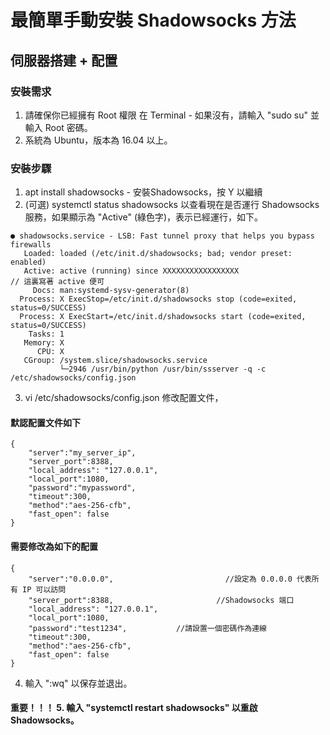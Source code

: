 # 最簡單手動安裝 Shadowsocks 方法
## 伺服器搭建 + 配置
### 安裝需求
1. 請確保你已經擁有 Root 權限 在 Terminal - 如果沒有，請輸入 "sudo su" 並輸入 Root 密碼。
2. 系統為 Ubuntu，版本為 16.04 以上。
### 安裝步驟
1. apt install shadowsocks - 安裝Shadowsocks，按 Y 以繼續
2. (可選) systemctl status shadowsocks 以查看現在是否運行 Shadowsocks 服務，如果顯示為 "Active" (綠色字)，表示已經運行，如下。
```
● shadowsocks.service - LSB: Fast tunnel proxy that helps you bypass firewalls
   Loaded: loaded (/etc/init.d/shadowsocks; bad; vendor preset: enabled)
   Active: active (running) since XXXXXXXXXXXXXXXXX                                                          // 這裏寫著 active 便可
     Docs: man:systemd-sysv-generator(8)
  Process: X ExecStop=/etc/init.d/shadowsocks stop (code=exited, status=0/SUCCESS)
  Process: X ExecStart=/etc/init.d/shadowsocks start (code=exited, status=0/SUCCESS)
    Tasks: 1
   Memory: X
      CPU: X
   CGroup: /system.slice/shadowsocks.service
           └─2946 /usr/bin/python /usr/bin/ssserver -q -c /etc/shadowsocks/config.json
```
3. vi /etc/shadowsocks/config.json 修改配置文件，
#### 默認配置文件如下
```
{
    "server":"my_server_ip",
    "server_port":8388,
    "local_address": "127.0.0.1",
    "local_port":1080,
    "password":"mypassword",
    "timeout":300,
    "method":"aes-256-cfb",
    "fast_open": false
}
```
#### 需要修改為如下的配置
```
{
    "server":"0.0.0.0",                         //設定為 0.0.0.0 代表所有 IP 可以訪問
    "server_port":8388,                       //Shadowsocks 端口
    "local_address": "127.0.0.1",
    "local_port":1080,
    "password":"test1234",           //請設置一個密碼作為連線
    "timeout":300,
    "method":"aes-256-cfb",
    "fast_open": false
}
```
4. 輸入 ":wq" 以保存並退出。
#### 重要！！！ 5. 輸入 "systemctl restart shadowsocks" 以重啟 Shadowsocks。
